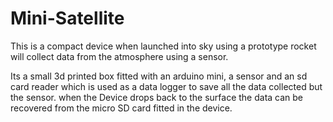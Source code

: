 # Mini-Satellite
This is a compact device when launched into sky using a prototype rocket will collect data from the atmosphere using a sensor.

Its a small 3d printed box fitted with an arduino mini, a sensor and an sd card reader which is used as a data logger to save all the data collected but the sensor. when the Device drops back to the surface the data can be recovered from the micro SD card fitted in the device.

